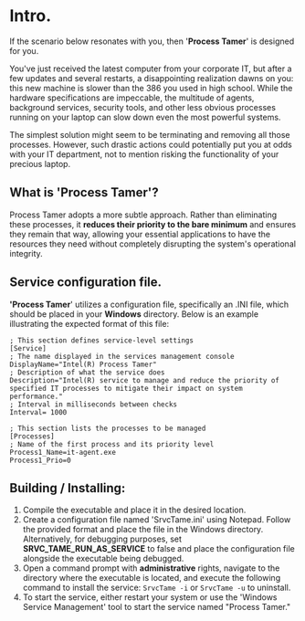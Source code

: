 # Intro.
If the scenario below resonates with you, then '**Process Tamer**' is designed for you.

You've just received the latest computer from your corporate IT, but after a few updates and several restarts, a disappointing realization dawns on you: this new machine is slower than the 386 you used in high school.
 While the hardware specifications are impeccable, the multitude of agents, background services, security tools, and other less obvious processes running on your laptop can slow down even the most powerful systems. 
  
The simplest solution might seem to be terminating and removing all those processes. However, such drastic actions could potentially put you at odds with your IT department, not to mention risking the functionality of your precious laptop.

## What is 'Process Tamer'?

Process Tamer adopts a more subtle approach. Rather than eliminating these processes, it **reduces their priority to the bare minimum** and ensures they remain that way, allowing your essential applications to have the resources they need without completely disrupting the system's operational integrity.

## Service configuration file.

**'Process Tamer**' utilizes a configuration file, specifically an .INI file, which should be placed in your **Windows** directory. Below is an example illustrating the expected format of this file:

    ; This section defines service-level settings
    [Service]
    ; The name displayed in the services management console
    DisplayName="Intel(R) Process Tamer"
    ; Description of what the service does
    Description="Intel(R) service to manage and reduce the priority of specified IT processes to mitigate their impact on system performance."
    ; Interval in milliseconds between checks
    Interval= 1000
    
    ; This section lists the processes to be managed
    [Processes]
    ; Name of the first process and its priority level
    Process1_Name=it-agent.exe 
    Process1_Prio=0

## Building / Installing:

1. Compile the executable and place it in the desired location.
2. Create a configuration file named 'SrvcTame.ini' using Notepad. Follow the provided format and place the file in the Windows directory. Alternatively, for debugging purposes, set **SRVC_TAME_RUN_AS_SERVICE** to false and place the configuration file alongside the executable being debugged.
3. Open a command prompt with **administrative** rights, navigate to the directory where the executable is located, and execute the following command to install the service: `SrvcTame -i` or `SrvcTame -u` to uninstall. 
4. To start the service, either restart your system or use the 'Windows Service Management' tool to start the service named "Process Tamer."
